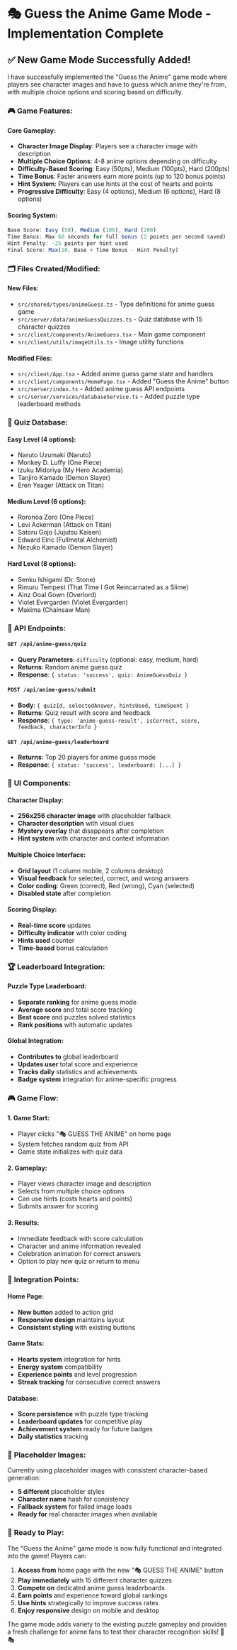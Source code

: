 # 🎭 Guess the Anime Game Mode - Implementation Complete

## ✅ **New Game Mode Successfully Added!**

I have successfully implemented the "Guess the Anime" game mode where players see character images and have to guess which anime they're from, with multiple choice options and scoring based on difficulty.

### 🎮 **Game Features:**

#### **Core Gameplay:**
- **Character Image Display**: Players see a character image with description
- **Multiple Choice Options**: 4-8 anime options depending on difficulty
- **Difficulty-Based Scoring**: Easy (50pts), Medium (100pts), Hard (200pts)
- **Time Bonus**: Faster answers earn more points (up to 120 bonus points)
- **Hint System**: Players can use hints at the cost of hearts and points
- **Progressive Difficulty**: Easy (4 options), Medium (6 options), Hard (8 options)

#### **Scoring System:**
```typescript
Base Score: Easy (50), Medium (100), Hard (200)
Time Bonus: Max 60 seconds for full bonus (2 points per second saved)
Hint Penalty: -25 points per hint used
Final Score: Max(10, Base + Time Bonus - Hint Penalty)
```

### 🗂️ **Files Created/Modified:**

#### **New Files:**
- `src/shared/types/animeGuess.ts` - Type definitions for anime guess game
- `src/server/data/animeGuessQuizzes.ts` - Quiz database with 15 character quizzes
- `src/client/components/AnimeGuess.tsx` - Main game component
- `src/client/utils/imageUtils.ts` - Image utility functions

#### **Modified Files:**
- `src/client/App.tsx` - Added anime guess game state and handlers
- `src/client/components/HomePage.tsx` - Added "Guess the Anime" button
- `src/server/index.ts` - Added anime guess API endpoints
- `src/server/services/databaseService.ts` - Added puzzle type leaderboard methods

### 🎯 **Quiz Database:**

#### **Easy Level (4 options):**
- Naruto Uzumaki (Naruto)
- Monkey D. Luffy (One Piece)
- Izuku Midoriya (My Hero Academia)
- Tanjiro Kamado (Demon Slayer)
- Eren Yeager (Attack on Titan)

#### **Medium Level (6 options):**
- Roronoa Zoro (One Piece)
- Levi Ackerman (Attack on Titan)
- Satoru Gojo (Jujutsu Kaisen)
- Edward Elric (Fullmetal Alchemist)
- Nezuko Kamado (Demon Slayer)

#### **Hard Level (8 options):**
- Senku Ishigami (Dr. Stone)
- Rimuru Tempest (That Time I Got Reincarnated as a Slime)
- Ainz Ooal Gown (Overlord)
- Violet Evergarden (Violet Evergarden)
- Makima (Chainsaw Man)

### 🔧 **API Endpoints:**

#### **`GET /api/anime-guess/quiz`**
- **Query Parameters**: `difficulty` (optional: easy, medium, hard)
- **Returns**: Random anime guess quiz
- **Response**: `{ status: 'success', quiz: AnimeGuessQuiz }`

#### **`POST /api/anime-guess/submit`**
- **Body**: `{ quizId, selectedAnswer, hintsUsed, timeSpent }`
- **Returns**: Quiz result with score and feedback
- **Response**: `{ type: 'anime-guess-result', isCorrect, score, feedback, characterInfo }`

#### **`GET /api/anime-guess/leaderboard`**
- **Returns**: Top 20 players for anime guess mode
- **Response**: `{ status: 'success', leaderboard: [...] }`

### 🎨 **UI Components:**

#### **Character Display:**
- **256x256 character image** with placeholder fallback
- **Character description** with visual clues
- **Mystery overlay** that disappears after completion
- **Hint system** with character and context information

#### **Multiple Choice Interface:**
- **Grid layout** (1 column mobile, 2 columns desktop)
- **Visual feedback** for selected, correct, and wrong answers
- **Color coding**: Green (correct), Red (wrong), Cyan (selected)
- **Disabled state** after completion

#### **Scoring Display:**
- **Real-time score** updates
- **Difficulty indicator** with color coding
- **Hints used** counter
- **Time-based** bonus calculation

### 🏆 **Leaderboard Integration:**

#### **Puzzle Type Leaderboard:**
- **Separate ranking** for anime guess mode
- **Average score** and total score tracking
- **Best score** and puzzles solved statistics
- **Rank positions** with automatic updates

#### **Global Integration:**
- **Contributes to** global leaderboard
- **Updates user** total score and experience
- **Tracks daily** statistics and achievements
- **Badge system** integration for anime-specific progress

### 🎮 **Game Flow:**

#### **1. Game Start:**
- Player clicks "🎭 GUESS THE ANIME" on home page
- System fetches random quiz from API
- Game state initializes with quiz data

#### **2. Gameplay:**
- Player views character image and description
- Selects from multiple choice options
- Can use hints (costs hearts and points)
- Submits answer for scoring

#### **3. Results:**
- Immediate feedback with score calculation
- Character and anime information revealed
- Celebration animation for correct answers
- Option to play new quiz or return to menu

### 🔄 **Integration Points:**

#### **Home Page:**
- **New button** added to action grid
- **Responsive design** maintains layout
- **Consistent styling** with existing buttons

#### **Game Stats:**
- **Hearts system** integration for hints
- **Energy system** compatibility
- **Experience points** and level progression
- **Streak tracking** for consecutive correct answers

#### **Database:**
- **Score persistence** with puzzle type tracking
- **Leaderboard updates** for competitive play
- **Achievement system** ready for future badges
- **Daily statistics** tracking

### 🎯 **Placeholder Images:**

Currently using placeholder images with consistent character-based generation:
- **5 different** placeholder styles
- **Character name** hash for consistency
- **Fallback system** for failed image loads
- **Ready for** real character images when available

### 🚀 **Ready to Play:**

The "Guess the Anime" game mode is now fully functional and integrated into the game! Players can:

1. **Access from** home page with the new "🎭 GUESS THE ANIME" button
2. **Play immediately** with 15 different character quizzes
3. **Compete on** dedicated anime guess leaderboards
4. **Earn points** and experience toward global rankings
5. **Use hints** strategically to improve success rates
6. **Enjoy responsive** design on mobile and desktop

The game mode adds variety to the existing puzzle gameplay and provides a fresh challenge for anime fans to test their character recognition skills! 🎉🎭
